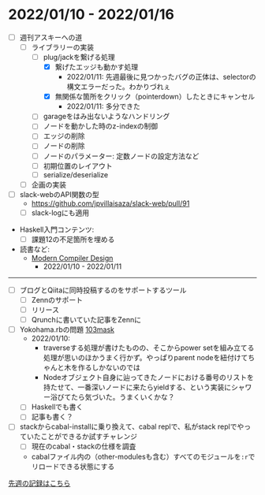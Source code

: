 # 2022/01/10 - 2022/01/16

- [ ] 週刊アスキーへの道
    - [ ] ライブラリーの実装
        - [ ] plug/jackを繋げる処理
            - [x] 繋げたエッジも動かす処理
                - 2022/01/11: 先週最後に見つかったバグの正体は、selectorの構文エラーだった。わかりづれぇ
            - [x] 無関係な箇所をクリック（pointerdown）したときにキャンセル
                - 2022/01/11: 多分できた
        - [ ] garageをはみ出ないようなハンドリング
        - [ ] ノードを動かした時のz-indexの制御
        - [ ] エッジの削除
        - [ ] ノードの削除
        - [ ] ノードのパラメーター: 定数ノードの設定方法など
        - [ ] 初期位置のレイアウト
        - [ ] serialize/deserialize
    - [ ] 企画の実装
- [ ] slack-webのAPI関数の型
    - <https://github.com/jpvillaisaza/slack-web/pull/91>
    - [ ] slack-logにも適用
- Haskell入門コンテンツ:
    - [ ] 課題12の不足箇所を埋める
- 読書など:
    - [Modern Compiler Design](https://www.springer.com/jp/book/9781461446989)
        - 2022/01/10 - 2022/01/11

------

- [ ] ブログとQiitaに同時投稿するのをサポートするツール
    - [ ] Zennのサポート
    - [ ] リリース
    - [ ] Qrunchに書いていた記事をZennに
- [ ] Yokohama.rbの問題 [103mask](http://nabetani.sakura.ne.jp/yokohamarb/103mask/)
    - 2022/01/10:
        - traverseする処理が書けたものの、そこからpower setを組み立てる処理が思いのほかうまく行かず。やっぱりparent nodeを紐付けてちゃんと木を作るしかないのでは
        - Nodeオブジェクト自身に辿ってきたノードにおける番号のリストを持たせて、一番深いノードに来たらyieldする、という実装にシャワー浴びてたら気づいた。うまくいくかな？
    - [ ] Haskellでも書く
    - [ ] 記事も書く？
- [ ] stackからcabal-installに乗り換えて、cabal replで、私がstack replでやっていたことができるか試すチャレンジ
    - [ ] 現在のcabal・stackの仕様を調査
    - cabalファイル内の（other-modulesも含む）すべてのモジュールを`:r`でリロードできる状態にする

[先週の記録はこちら](https://github.com/igrep/daily-commits/blob/87d324590c6100febc419d8192b731b3bbc0a66d/yesterday.md)
